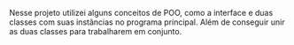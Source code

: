  Nesse projeto utilizei alguns conceitos de POO, como a interface e duas classes com suas instâncias no programa principal. Além de conseguir unir as duas classes para 
trabalharem em conjunto.
